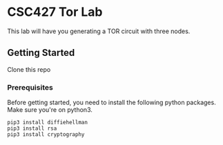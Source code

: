 # CSC427 Tor Lab

This lab will have you generating a TOR circuit with three nodes. 

## Getting Started
 
Clone this repo

### Prerequisites

Before getting started, you need to install the following python packages. Make sure you're on python3. 

```
pip3 install diffiehellman
pip3 install rsa
pip3 install cryptography
```
